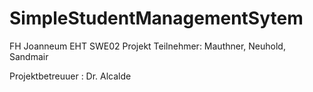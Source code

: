 # SimpleStudentManagementSytem
FH Joanneum EHT SWE02 Projekt
Teilnehmer: Mauthner, Neuhold, Sandmair

Projektbetreuuer : Dr. Alcalde
